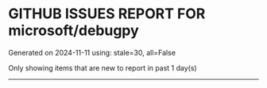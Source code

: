 
# GITHUB ISSUES REPORT FOR microsoft/debugpy


Generated on 2024-11-11 using: stale=30, all=False


Only showing items that are new to report in past 1 day(s)


---





















